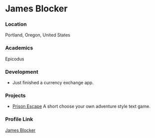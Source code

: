 # James Blocker

### Location

Portland, Oregon, United States

### Academics

Epicodus

### Development

- Just finished a currency exchange app.

### Projects

- [Prison Escape](https://github.com/JamesBlocker/Prison-Text101) A short choose your own adventure style text game.

### Profile Link

[James Blocker](https://github.com/JamesBlocker)
